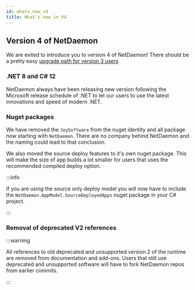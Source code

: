 ```yaml
---
id: whats_new_v4 
title: What's new in V4 
---
```

## Version 4 of NetDaemon

We are exited to introduce you to version 4 of NetDaemon! There should be a pretty easy [upgrade path for version 3 users](v3/app_model/moving_from_v3.md)

### .NET 8 and C# 12

NetDaemon always have been releasing new version following the Microsoft release schedule
of .NET to let our users to use the latest innovations and speed of modern .NET.

### Nuget packages

We have removed the `JoySoftware` from the nuget identity and all package now starting with `NetDaemon`. There are no company behind NetDaemon and the naming could lead to that conclusion.

We also moved the source deploy features to it's own nuget package. This will make the size of app builds a lot smaller for users that uses the recommended compiled deploy option.

:::info

If you are using the source only deploy model you will now have to include the `NetDaemon.AppModel.SourceDeployedApps` nuget package in your C# project. 

:::

### Removal of deprecated V2 references

:::warning

All references to old deprecated and unsupported version 2 of the runtime are removed from documentation and add-ons. Users that still use deprecated and unsupported software will have to fork NetDaemon repos from earlier commits.

:::
